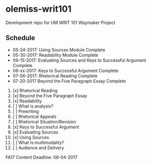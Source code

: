 # olemiss-writ101
Development repo for UM WRIT 101 Waymaker Project

## Schedule 
- 05-24-2017: Using Sources Module Complete 
- 05-30-2017: Readability Module Complete
- 06-15-2017: Evaluating Sources and Keys to Successful Argument Complete
- 06-xx-2017: Keys to Successful Argument Complete 
- 07-06-2017: Rhetorical Reading Complete
- 07-20-2017 Beyond the Five Paragraph Essay Complete 

1. [x] Rhetorical Reading
2. [x] Beyond the Five Paragraph Essay
3. [x] Readability
4. [ ] What is analysis?
5. [ ] Prewriting
6. [ ] Rhetorical Appeals
7. [ ] Rhetorical Situation/Revision
8. [x] Keys to Successful Argument
9. [x] Evaluating Sources
10. [x] Using Sources
11. [ ] What is multimodality?
12. [ ] Audience and Delivery

FA17 Content Deadline: 08-04-2017
